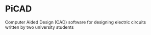 # PiCAD
Computer Aided Design (CAD) software for designing electric circuits written by two university students
